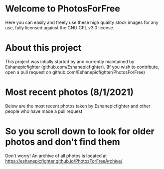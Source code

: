 # Welcome to PhotosForFree

Here you can easily and freely use these high quality stock images for any use, fully licensed against the GNU GPL v3.0 license. 

# About this project

This project was intially started by and currently maintained by Eshanepicfighter (github.com/Eshanepicfighter). (If you wish to contribute, open a pull request on github.com/Eshanepicfighter/PhotosForFree)


# Most recent photos (8/1/2021)
Below are the most recent photos taken by Eshanepicfighter and other people who have made a pull request


# So you scroll down to look for older photos and don't find them
Don't worry! An archive of all photos is located at https://eshanepicfighter.github.io/PhotosForFreeArchive/
